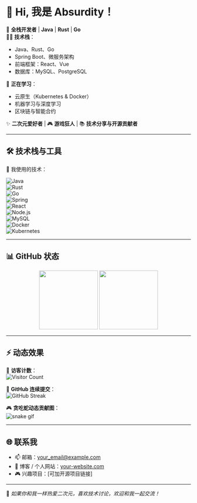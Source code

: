 # 👋 Hi, 我是 **Absurdity**！  

🌸 **全栈开发者** | **Java** | **Rust** | **Go**  
🧑‍💻 **技术栈**：  
- Java、Rust、Go  
- Spring Boot、微服务架构  
- 前端框架：React、Vue  
- 数据库：MySQL、PostgreSQL  

🌱 **正在学习**：  
- 云原生（Kubernetes & Docker）  
- 机器学习与深度学习  
- 区块链与智能合约  

✨ **二次元爱好者** | 🎮 **游戏狂人** | 📚 **技术分享与开源贡献者**

---

## 🛠️ 技术栈与工具  
🌟 我使用的技术：

![Java](https://img.shields.io/badge/-Java-007396?logo=java&logoColor=fff)  
![Rust](https://img.shields.io/badge/-Rust-000000?logo=rust&logoColor=fff)  
![Go](https://img.shields.io/badge/-Go-00ADD8?logo=go&logoColor=fff)  
![Spring](https://img.shields.io/badge/-Spring-6DB33F?logo=spring&logoColor=fff)  
![React](https://img.shields.io/badge/-React-61DAFB?logo=react&logoColor=000)  
![Node.js](https://img.shields.io/badge/-Node.js-339933?logo=node.js&logoColor=fff)  
![MySQL](https://img.shields.io/badge/-MySQL-4479A1?logo=mysql&logoColor=fff)  
![Docker](https://img.shields.io/badge/-Docker-2496ED?logo=docker&logoColor=fff)  
![Kubernetes](https://img.shields.io/badge/-Kubernetes-326CE5?logo=kubernetes&logoColor=fff)  

---

## 📊 GitHub 状态

<p align="center">
  <img src="https://github-readme-stats.vercel.app/api?username=HuangMiu1337&show_icons=true&theme=radical" height="160" />
  <img src="https://github-readme-stats.vercel.app/api/top-langs/?username=HuangMiu1337&layout=compact&theme=radical" height="160" />
</p>

---

## ⚡ 动态效果  

👀 **访客计数**：  
![Visitor Count](https://komarev.com/ghpvc/?username=HuangMiu1337&color=blueviolet&style=flat-square)  

💬 **GitHub 连续提交**：  
![GitHub Streak](https://streak-stats.demolab.com/?user=HuangMiu1337&theme=radical&hide_border=true)  

🎮 **贪吃蛇动态贡献图**：  
![snake gif](https://github.com/HuangMiu1337/HuangMiu1337/blob/main/github-contribution-grid-snake.svg)

---

## 🌐 联系我  

- 📫 邮箱：your_email@example.com  
- 📝 博客 / 个人网站：[your-website.com](https://your-website.com)  
- 🎮 兴趣项目：[可加开源项目链接]

---

🌟 *如果你和我一样热爱二次元，喜欢技术讨论，欢迎和我一起交流！*
